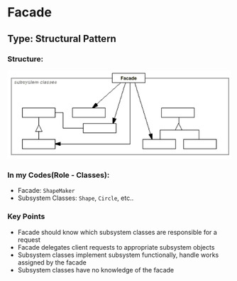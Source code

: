 # Facade

## Type: Structural Pattern

### Structure:
<img src="./Facade.png"/>

### In my Codes(Role - Classes):
- Facade: `ShapeMaker`
- Subsystem Classes: `Shape`, `Circle`, etc..

### Key Points
- Facade should know which subsystem classes are responsible
 for a request
- Facade delegates client requests to appropriate subsystem 
  objects
- Subsystem classes implement subsystem functionally, handle 
  works assigned by the facade
- Subsystem classes have no knowledge of the facade